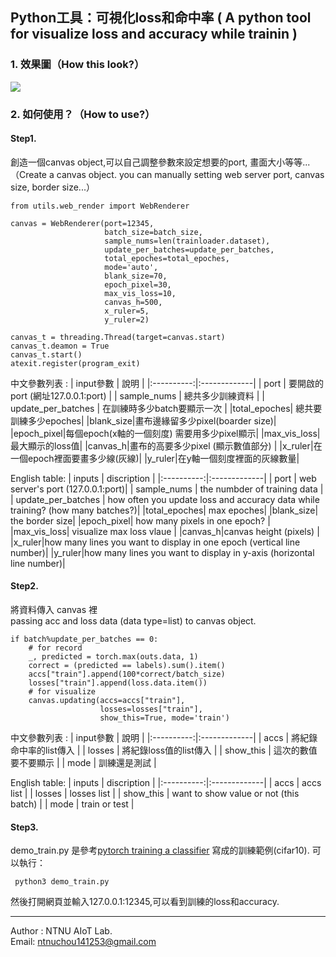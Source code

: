 ## Python工具：可視化loss和命中率 ( A python tool for visualize loss and accuracy while trainin )

### 1. 效果圖（How this look?）
<img src="./img/demo.gif">

### 2. 如何使用？（How to use?）
#### Step1. 
創造一個canvas object,可以自己調整參數來設定想要的port, 畫面大小等等...   
（Create a canvas object. you can manually setting web server port, canvas size, border size...）

```
from utils.web_render import WebRenderer

canvas = WebRenderer(port=12345,
                     batch_size=batch_size,
                     sample_nums=len(trainloader.dataset), 
                     update_per_batches=update_per_batches, 
                     total_epoches=total_epoches, 
                     mode='auto', 
                     blank_size=70, 
                     epoch_pixel=30, 
                     max_vis_loss=10,
                     canvas_h=500,
                     x_ruler=5,
                     y_ruler=2)

canvas_t = threading.Thread(target=canvas.start)
canvas_t.deamon = True
canvas_t.start()
atexit.register(program_exit)

```

中文參數列表 :
| input參數   |      說明      |
|:----------:|:-------------|
| port   |  要開啟的port (網址127.0.0.1:port) |
| sample_nums   |  總共多少訓練資料 |
| update_per_batches   |  在訓練時多少batch要顯示一次 |
|total_epoches| 總共要訓練多少epoches|
|blank_size|畫布邊緣留多少pixel(boarder size)|
|epoch_pixel|每個epoch(x軸的一個刻度) 需要用多少pixel顯示|
|max_vis_loss|最大顯示的loss值|
|canvas_h|畫布的高要多少pixel (顯示數值部分) |
|x_ruler|在一個epoch裡面要畫多少線(灰線)|
|y_ruler|在y軸一個刻度裡面的灰線數量|

English table:
| inputs |      discription      |
|:----------:|:-------------|
| port   | web server's port (127.0.0.1:port)|
| sample_nums   | the numbder of training data |
| update_per_batches   |  how often you update loss and accuracy data while training? (how many batches?)|
|total_epoches| max epoches|
|blank_size| the border size|
|epoch_pixel| how many pixels in one epoch? |
|max_vis_loss| visualize max loss vlaue |
|canvas_h|canvas height (pixels) |
|x_ruler|how many lines you want to display in one epoch (vertical line number)|
|y_ruler|how many lines you want to display in y-axis (horizontal line number)|


#### Step2.
將資料傳入 canvas 裡    
passing acc and loss data (data type=list) to canvas object.


```
if batch%update_per_batches == 0:
    # for record
    _, predicted = torch.max(outs.data, 1)
    correct = (predicted == labels).sum().item()
    accs["train"].append(100*correct/batch_size)
    losses["train"].append(loss.data.item())
    # for visualize
    canvas.updating(accs=accs["train"], 
                    losses=losses["train"], 
                    show_this=True, mode='train')
```

中文參數列表 :
| input參數   |      說明      |
|:----------:|:-------------|
| accs   |  將紀錄命中率的list傳入 |
| losses   |  將紀錄loss值的list傳入 |
| show_this   |  這次的數值要不要顯示 |
| mode   |  訓練還是測試 |

English table:
| inputs |      discription      |
|:----------:|:-------------|
| accs   |  accs list |
| losses   |  losses list |
| show_this   |  want to show value or not (this batch) |
| mode   |  train or test |

#### Step3.
 demo_train.py 是參考[pytorch training a classifier](https://pytorch.org/tutorials/beginner/blitz/cifar10_tutorial.html) 寫成的訓練範例(cifar10).
 可以執行：
 
 ```
  python3 demo_train.py
 ```
然後打開網頁並輸入127.0.0.1:12345,可以看到訓練的loss和accuracy.


- - - -

Author : NTNU AIoT Lab.  
Email: ntnuchou141253@gmail.com